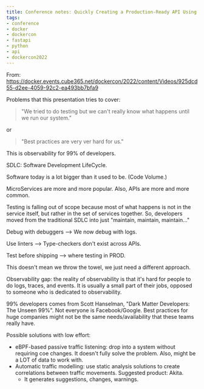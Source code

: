 ```yaml
---
title: Conference notes: Quickly Creating a Production-Ready API Using FastAPI and Docker…Explained with Memes
tags:
- conference
- docker
- dockercon
- fastapi
- python
- api
- dockercon2022
---
```


From: https://docker.events.cube365.net/dockercon/2022/content/Videos/925dcd55-d2ee-4059-92c2-ea493bb7bfa9

Problems that this presentation tries to cover:

> "We tried to do testing but we can't really know what happens until we run our system."

or

> "Best practices are very ver hard for us."

This is observability for 99% of developers.

SDLC: Software Development LifeCycle.

Software today is a lot bigger than it used to be. (Code Volume.)

MicroServices are more and more popular. Also, APIs are more and more common.

Testing is falling out of scope because most of what happens is not in the service itself, but rather in the set of services together. So, developers moved from the traditional SDLC into just "maintain, maintain, maintain..."

Debug with debuggers --> We now debug with logs.

Use linters --> Type-checkers don't exist across APIs.

Test before shipping --> where testing in PROD.

This doesn't mean we throw the towel, we just need a different approach.

Observability gap: the reality of observability is that it's hard for people to do logs, traces, and events. It is usually a small part of their jobs, opposed to someone who is dedicated to observability.

99% developers comes from Scott Hanselman, "Dark Matter Developers: The Unseen 99%". Not everyone is Facebook/Google. Best practices for huge companies might not be the same needs/availability that these teams really have.

Possible solutions with low effort:

- eBPF-based passive traffic listening: drop into a system without requiring coe changes. It doesn't fully solve the problem. Also, might be a LOT of data to work with.
- Automatic traffic modelling: use static analysis solutions to create correlations between traffic movements. Suggested product: Akita.
	- It generates suggestions, changes, warnings.

